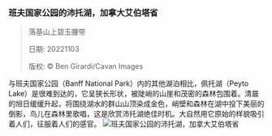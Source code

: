 ### 班夫国家公园的沛托湖，加拿大艾伯塔省
> 落基山上碧玉腰带> > 日期: 20221103> > 版权: © Ben Girardi/Cavan Images
   
 与班夫国家公园（Banff National Park）内的其他湖泊相比，佩托湖（Peyto Lake）是很难到达的，它呈狭长形状，被陡峭的山崖和茂密的森林包围着。清晨的旭日缓缓升起，将围绕湖水的群山山顶染成金色，峭壁和森林在湖中投下美丽的倒影，鸟儿在森林里歌唱，这是欣赏沛托湖绝佳时机。大自然用它原始的样貌吸引着人们，征服着人们的感官。
![班夫国家公园的沛托湖，加拿大艾伯塔省](https://s.cn.bing.net/th?id=OHR.PeytoIce_ZH-CN7517633327_1920x1080.jpg&rf=LaDigue_1920x1080.jpg)